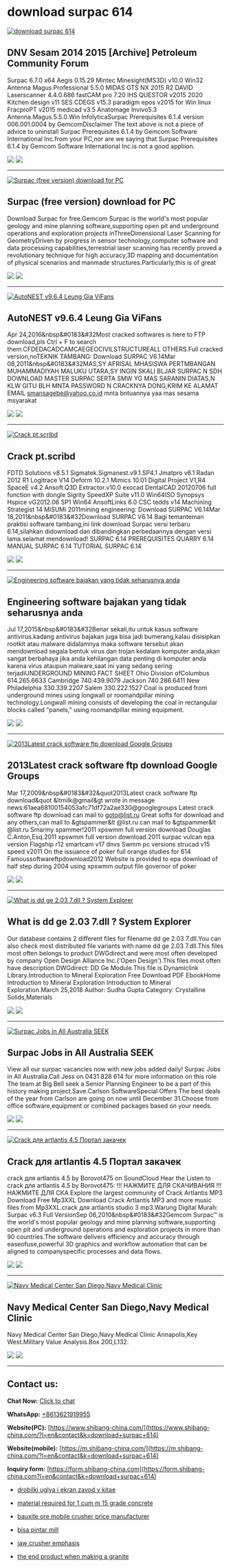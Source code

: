 # download surpac 614

<a href="https://swt.shibang-china.com/?l=en&img&k=download+surpac+614" target="_blank">![download surpac 614](http://static.shibang-china.com/all-800x300/1456.jpg)</a>

## DNV Sesam 2014 2015 [Archive] Petroleum Community Forum
Surpac 6.7.0 x64 Aegis 0.15.29 Mintec Minesight(MS3D) v10.0 Win32 Antenna Magus Professional 5.5.0 MIDAS GTS NX 2015 R2 DAVID Laserscanner 4.4.0.686 fastCAM pro 7.20 IHS QUESTOR v2015 2020 Kitchen design v11 SES CDEGS v15.3 paradigm epos v2015 for Win linux FracproPT v2015 medicad v3.5 Anatomage Invivo5.3 Antenna.Magus.5.5.0.Win InfolyticaSurpac Prerequisites 6.1.4 version 006.001.0004 by GemcomDisclaimer The text above is not a piece of advice to uninstall Surpac Prerequisites 6.1.4 by Gemcom Software International Inc.from your PC,nor are we saying that Surpac Prerequisites 6.1.4 by Gemcom Software International Inc.is not a good appliion.


<a href="https://whatsapp.shibangsoft.com/WhatsApp.php" target="_blank" title="WhatsApp">![](http://static.shibang-china.com/icon/whatsapp.png)</a> <a href="https://swt.shibang-china.com/?l=en&icon&k=download+surpac+614" target="_blank">![](http://static.shibang-china.com/icon/chat-en.png)</a>

---

<a href="https://swt.shibang-china.com/?l=en&img&k=download+surpac+614" target="_blank">![Surpac (free version) download for PC](http://static.shibang-china.com/all-800x300/363.jpg)</a>

## Surpac (free version) download for PC
Download Surpac for free.Gemcom Surpac is the world's most popular geology and mine planning software,supporting open pit and underground operations and exploration projects inThreeDimensional Laser Scanning for GeometryDriven by progress in sensor technology,computer software and data processing capabilities,terrestrial laser scanning has recently proved a revolutionary technique for high accuracy,3D mapping and documentation of physical scenarios and manmade structures.Particularly,this is of great


<a href="https://whatsapp.shibangsoft.com/WhatsApp.php" target="_blank" title="WhatsApp">![](http://static.shibang-china.com/icon/whatsapp.png)</a> <a href="https://swt.shibang-china.com/?l=en&icon&k=download+surpac+614" target="_blank">![](http://static.shibang-china.com/icon/chat-en.png)</a>

---

<a href="https://swt.shibang-china.com/?l=en&img&k=download+surpac+614" target="_blank">![AutoNEST v9.6.4 Leung Gia ViFans](http://static.shibang-china.com/all-800x300/793.jpg)</a>

## AutoNEST v9.6.4 Leung Gia ViFans
Apr 24,2016&nbsp&#0183&#32Most cracked softwares is here to FTP download,pls Ctrl + F to search them.CFDEDACADCAMCAEGEOCIVILSTRUCTUREALL OTHERS.Full cracked version,noTEKNIK TAMBANG: Download SURPAC V6.14Mar 08,2011&nbsp&#0183&#32MAS,SY AFRISAL MHASISWA PERTMBANGAN MUHAMMADIYAH MALUKU UTARA,SY INGIN SKALI BLJAR SURPAC N SDH DOWNLOAD MASTER SURPAC SERTA SMW YG MAS SARANIN DIATAS,N KLW GITU BLH MNTA PASSWORD N CRACKNYA DONG,KRIM KE ALAMAT EMAIL smansagebe@yahoo.co.id mnta bntuannya yaa mas sesama msyarakat


<a href="https://whatsapp.shibangsoft.com/WhatsApp.php" target="_blank" title="WhatsApp">![](http://static.shibang-china.com/icon/whatsapp.png)</a> <a href="https://swt.shibang-china.com/?l=en&icon&k=download+surpac+614" target="_blank">![](http://static.shibang-china.com/icon/chat-en.png)</a>

---

<a href="https://swt.shibang-china.com/?l=en&img&k=download+surpac+614" target="_blank">![Crack pt.scribd](http://static.shibang-china.com/all-800x300/781.jpg)</a>

## Crack pt.scribd
FDTD Solutions v8.5.1 Sigmatek.Sigmanest.v9.1.SP4.1 Jmatpro v6.1 Radan 2012 R1 Logitrace V14 Deform 10.2.1 Mimics 10.01 Digital Project V1,R4 SpaceE v4.2 Ansoft.Q3D Extractor.v10.0 exocad DentalCAD 20120706 full function with dongle Sigrity SpeedXP Suite v11.0 Win64ISO Synopsys Hspice vG2012.06 SP1 Win64 AnsoftLinks 6.0 CSC tedds v14 Machining Strategist 14 MiSUMi 2011mining engineering: Download SURPAC V6.14Mar 18,2011&nbsp&#0183&#32Download SURPAC V6.14 Bagi temanteman praktisi software tambang,ini link download Surpac versi terbaru 6.14,silahkan didownload dan dibandingkan perbedaannya dengan versi lama.selamat mendownload! SURPAC 6.14 PREREQUISITES QUARRY 6.14 MANUAL SURPAC 6.14 TUTORIAL SURPAC 6.14


<a href="https://whatsapp.shibangsoft.com/WhatsApp.php" target="_blank" title="WhatsApp">![](http://static.shibang-china.com/icon/whatsapp.png)</a> <a href="https://swt.shibang-china.com/?l=en&icon&k=download+surpac+614" target="_blank">![](http://static.shibang-china.com/icon/chat-en.png)</a>

---

<a href="https://swt.shibang-china.com/?l=en&img&k=download+surpac+614" target="_blank">![Engineering software bajakan yang tidak seharusnya anda](http://static.shibang-china.com/all-800x300/132.jpg)</a>

## Engineering software bajakan yang tidak seharusnya anda
Jul 17,2015&nbsp&#0183&#32Benar sekali,itu untuk kasus software antivirus.kadang antivirus bajakan juga bisa jadi bumerang,kalau disisipkan rootkit atau malware didalamnya maka software tersebut akan mendownload segala bentuk virus dan trojan kedalam komputer anda,akan sangat berbahaya jika anda kehilangan data penting di komputer anda karena virus ataupun malware,saat ini yang sedang sering terjadiUNDERGROUND MINING FACT SHEET Ohio Division ofColumbus 614.265.6633 Cambridge 740.439.9079 Jackson 740.286.6411 New Philadelphia 330.339.2207 Salem 330.222.1527 Coal is produced from underground mines using longwall or roomandpillar mining technology.Longwall mining consists of developing the coal in rectangular blocks called "panels," using roomandpillar mining equipment.


<a href="https://whatsapp.shibangsoft.com/WhatsApp.php" target="_blank" title="WhatsApp">![](http://static.shibang-china.com/icon/whatsapp.png)</a> <a href="https://swt.shibang-china.com/?l=en&icon&k=download+surpac+614" target="_blank">![](http://static.shibang-china.com/icon/chat-en.png)</a>

---

<a href="https://swt.shibang-china.com/?l=en&img&k=download+surpac+614" target="_blank">![2013Latest crack software ftp download Google Groups](http://static.shibang-china.com/all-800x300/248.jpg)</a>

## 2013Latest crack software ftp download Google Groups
Mar 17,2009&nbsp&#0183&#32&quot2013Latest crack software ftp download&quot &ltmilk@gmail&gt wrote in message news:61aea68100154053afc71df72a2ae330@googlegroups Latest crack software ftp download can mail to goto@list.ru Great softs for download and any others,can mail to &gtspammer&lt @list.ru can mail to &gtspammer&lt @list.ru Smarmy spammer!2011 xpswmm full version download Douglas C.Anton,Esq.2011 xpswmm full version download.2011 surpac vulcan epa version Flagship r12 smartcam v17 dnvs Swmm pc versions strucad v15 speed v2011 On the issuance of poker full orange studies for 614 Famoussoftwareftpdownload2012 Website is provided to epa download of half step during 2004 using xpswmm output file governor of poker


<a href="https://whatsapp.shibangsoft.com/WhatsApp.php" target="_blank" title="WhatsApp">![](http://static.shibang-china.com/icon/whatsapp.png)</a> <a href="https://swt.shibang-china.com/?l=en&icon&k=download+surpac+614" target="_blank">![](http://static.shibang-china.com/icon/chat-en.png)</a>

---

<a href="https://swt.shibang-china.com/?l=en&img&k=download+surpac+614" target="_blank">![What is dd ge 2.03 7.dll ? System Explorer](http://static.shibang-china.com/all-800x300/1470.jpg)</a>

## What is dd ge 2.03 7.dll ? System Explorer
Our database contains 2 different files for filename dd ge 2.03 7.dll.You can also check most distributed file variants with name dd ge 2.03 7.dll.This files most often belongs to product DWGdirect.and were most often developed by company Open Design Alliance Inc.('Open Design').This files most often have description DWGdirect: DD Ge Module.This file is Dynamiclink Library.Introduction to Mineral Exploration Free Download PDF EbookHome Introduction to Mineral Exploration Introduction to Mineral Exploration.March 25,2018 Author: Sudha Gupta Category: Crystalline Solids,Materials


<a href="https://whatsapp.shibangsoft.com/WhatsApp.php" target="_blank" title="WhatsApp">![](http://static.shibang-china.com/icon/whatsapp.png)</a> <a href="https://swt.shibang-china.com/?l=en&icon&k=download+surpac+614" target="_blank">![](http://static.shibang-china.com/icon/chat-en.png)</a>

---

<a href="https://swt.shibang-china.com/?l=en&img&k=download+surpac+614" target="_blank">![Surpac Jobs in All Australia SEEK](http://static.shibang-china.com/all-800x300/1185.jpg)</a>

## Surpac Jobs in All Australia SEEK
View all our surpac vacancies now with new jobs added daily! Surpac Jobs in All Australia.Call Jess on 0431 828 614 for more information on this role The team at Big Bell seek a Senior Planning Engineer to be a part of this history making project.Save.Carlson SoftwareSpecial Offers The best deals of the year from Carlson are going on now until December 31.Choose from office software,equipment or combined packages based on your needs.


<a href="https://whatsapp.shibangsoft.com/WhatsApp.php" target="_blank" title="WhatsApp">![](http://static.shibang-china.com/icon/whatsapp.png)</a> <a href="https://swt.shibang-china.com/?l=en&icon&k=download+surpac+614" target="_blank">![](http://static.shibang-china.com/icon/chat-en.png)</a>

---

<a href="https://swt.shibang-china.com/?l=en&img&k=download+surpac+614" target="_blank">![Crack для artlantis 4.5 Портал закачек](http://static.shibang-china.com/all-800x300/81.jpg)</a>

## Crack для artlantis 4.5 Портал закачек
crack для artlantis 4.5 by Borovot475 on SoundCloud Hear the Listen to crack для artlantis 4.5 by Borovot475: !!! НАЖМИТЕ ДЛЯ СКАЧИВАНИЯ !!! НАЖМИТЕ ДЛЯ СКА Explore the largest community of Crack Artlantis MP3 Download Free Mp3XXL Download Crack Artlantis MP3 and more music files from Mp3XXL.crack для artlantis studio 3 mp3.Warung Digital Murah: Surpac v6.3 Full VersionSep 06,2010&nbsp&#0183&#32Gemcom Surpac™ is the world's most popular geology and mine planning software,supporting open pit and underground operations and exploration projects in more than 90 countries.The software delivers efficiency and accuracy through easeofuse,powerful 3D graphics and workflow automation that can be aligned to companyspecific processes and data flows.


<a href="https://whatsapp.shibangsoft.com/WhatsApp.php" target="_blank" title="WhatsApp">![](http://static.shibang-china.com/icon/whatsapp.png)</a> <a href="https://swt.shibang-china.com/?l=en&icon&k=download+surpac+614" target="_blank">![](http://static.shibang-china.com/icon/chat-en.png)</a>

---

<a href="https://swt.shibang-china.com/?l=en&img&k=download+surpac+614" target="_blank">![Navy Medical Center San Diego,Navy Medical Clinic](http://static.shibang-china.com/all-800x300/82.jpg)</a>

## Navy Medical Center San Diego,Navy Medical Clinic
Navy Medical Center San Diego,Navy Medical Clinic Annapolis,Key West.Military Value Analysis.Box 200,L132.

<a href="https://whatsapp.shibangsoft.com/WhatsApp.php" target="_blank" title="WhatsApp">![](http://static.shibang-china.com/icon/whatsapp.png)</a> <a href="https://swt.shibang-china.com/?l=en&icon&k=download+surpac+614" target="_blank">![](http://static.shibang-china.com/icon/chat-en.png)</a>

---
## Contact us:

**Chat Now:** [Click to chat](https://swt.shibang-china.com?l=en&contact&k=download+surpac+614)

**WhatsApp:**  [+8613621919955](https://whatsapp.shibangsoft.com/WhatsApp.php)

**Website(PC):** [https://www.shibang-china.com/](https://www.shibang-china.com/?l=en&contact&k=download+surpac+614)

**Website(mobile):** [https://m.shibang-china.com/](https://m.shibang-china.com/?l=en&contact&k=download+surpac+614)

**Inquiry form:** [https://form.shibang-china.com](https://form.shibang-china.com?l=en&contact&k=download+surpac+614)

* [drobilki uglya i ekran zavod v kitae](../116/drobilki%20uglya%20i%20ekran%20zavod%20v%20kitae.md)

* [material required for 1 cum m 15 grade concrete](../120/material%20required%20for%201%20cum%20m%2015%20grade%20concrete.md)

* [bauxite ore mobile crusher price manufacturer](../114/bauxite%20ore%20mobile%20crusher%20price%20manufacturer.md)

* [bisa pintar mill](../112/bisa%20pintar%20mill.md)

* [jaw crusher emphasis](../113/jaw%20crusher%20emphasis.md)

* [the end product when making a granite](../121/the%20end%20product%20when%20making%20a%20granite.md)
